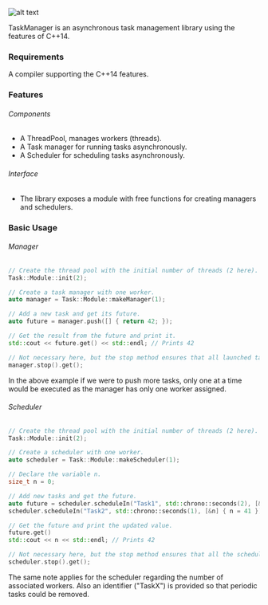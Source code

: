 ![alt text](https://raw.githubusercontent.com/Tastyep/TaskManager/master/assets/task_manager_logo.png)

TaskManager is an asynchronous task management library using the features of C++14.

### Requirements
A compiler supporting the C++14 features.

### Features
###### Components
* A ThreadPool, manages workers (threads).
* A Task manager for running tasks asynchronously.
* A Scheduler for scheduling tasks asynchronously.

###### Interface
* The library exposes a module with free functions for creating managers and schedulers.

### Basic Usage
###### Manager
```C++
// Create the thread pool with the initial number of threads (2 here).
Task::Module::init(2);

// Create a task manager with one worker.
auto manager = Task::Module::makeManager(1);

// Add a new task and get its future.
auto future = manager.push([] { return 42; });

// Get the result from the future and print it.
std::cout << future.get() << std::endl; // Prints 42

// Not necessary here, but the stop method ensures that all launched tasks have been executed.
manager.stop().get();
```

In the above example if we were to push more tasks, only one at a time would be executed as the manager has only one worker assigned.

###### Scheduler
```C++
// Create the thread pool with the initial number of threads (2 here).
Task::Module::init(2);

// Create a scheduler with one worker.
auto scheduler = Task::Module::makeScheduler(1);

// Declare the variable n.
size_t n = 0;

// Add new tasks and get the future.
auto future = scheduler.scheduleIn("Task1", std::chrono::seconds(2), [&n] { n++; });
scheduler.scheduleIn("Task2", std::chrono::seconds(1), [&n] { n = 41 });

// Get the future and print the updated value.
future.get()
std::cout << n << std::endl; // Prints 42

// Not necessary here, but the stop method ensures that all the scheduled tasks have been executed.
scheduler.stop().get();
```

The same note applies for the scheduler regarding the number of associated workers.
Also an identifier ("TaskX") is provided so that periodic tasks could be removed.
